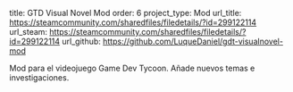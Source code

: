 title: GTD Visual Novel Mod
order: 6
project_type: Mod
url_title: https://steamcommunity.com/sharedfiles/filedetails/?id=299122114
url_steam: https://steamcommunity.com/sharedfiles/filedetails/?id=299122114
url_github: https://github.com/LuqueDaniel/gdt-visualnovel-mod

Mod para el videojuego Game Dev Tycoon. Añade nuevos temas e investigaciones.
